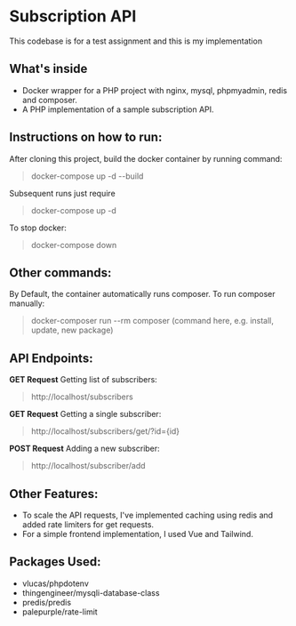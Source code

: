 
# Subscription API

This codebase is for a test assignment and this is my implementation

## What's inside
- Docker wrapper for a PHP project with nginx, mysql, phpmyadmin, redis and composer.
- A PHP implementation of a sample subscription API.

## Instructions on how to run:
After cloning this project, build the docker container by running command:
> docker-compose up -d --build

Subsequent runs just require
> docker-compose up -d

To stop docker:
> docker-compose down

## Other commands:

By Default, the container automatically runs composer. To run composer manually:
> docker-composer run --rm composer (command here, e.g. install, update, new package)

## API Endpoints:
**GET Request** Getting list of subscribers:
> http://localhost/subscribers

**GET Request** Getting a single subscriber:
> http://localhost/subscribers/get/?id={id}

**POST Request** Adding a new subscriber:
> http://localhost/subscriber/add

## Other Features:
- To scale the API requests, I've implemented caching using redis and added rate limiters for get requests.
- For a simple frontend implementation, I used Vue and Tailwind.

## Packages Used:
- vlucas/phpdotenv
- thingengineer/mysqli-database-class
- predis/predis
- palepurple/rate-limit